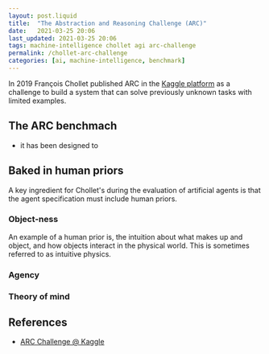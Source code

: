 ```yaml
---
layout: post.liquid
title:  "The Abstraction and Reasoning Challenge (ARC)"
date:   2021-03-25 20:06
last_updated: 2021-03-25 20:06
tags: machine-intelligence chollet agi arc-challenge
permalink: /chollet-arc-challenge
categories: [ai, machine-intelligence, benchmark]
---
```

In 2019 François Chollet published ARC in the [Kaggle platform](#references) as a 
challenge to build a system that can solve previously unknown tasks with limited examples.

## The ARC benchmach

- it has been designed to


## Baked in human priors

A key ingredient for Chollet's during the evaluation of artificial agents is that the
agent specification must include human priors.

### Object-ness

An example of a human prior is, the intuition about what makes up and object,
and how objects interact in the physical world. This is sometimes referred to as
intuitive physics.

### Agency


### Theory of mind

## References

- [ARC Challenge @ Kaggle](https://www.kaggle.com/c/abstraction-and-reasoning-challenge)
